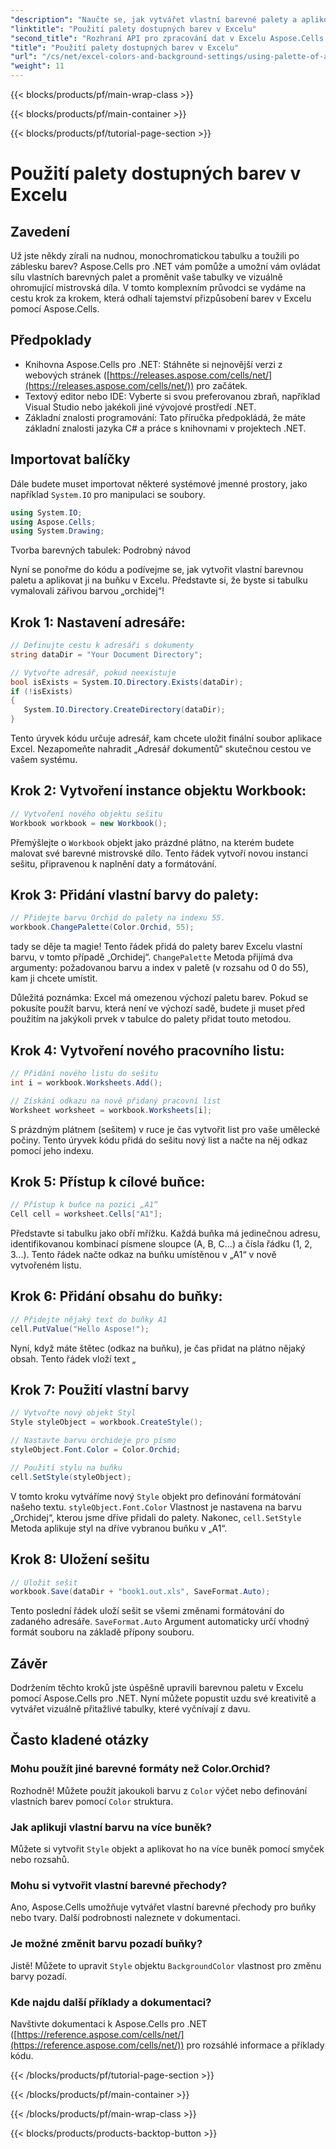 ```yaml
---
"description": "Naučte se, jak vytvářet vlastní barevné palety a aplikovat je na excelovské tabulky pomocí Aspose.Cells pro .NET. Vylepšete vizuální atraktivitu svých dat pomocí zářivých barev a možností formátování."
"linktitle": "Použití palety dostupných barev v Excelu"
"second_title": "Rozhraní API pro zpracování dat v Excelu Aspose.Cells v .NET"
"title": "Použití palety dostupných barev v Excelu"
"url": "/cs/net/excel-colors-and-background-settings/using-palette-of-available-colors/"
"weight": 11
---
```


{{< blocks/products/pf/main-wrap-class >}}

{{< blocks/products/pf/main-container >}}

{{< blocks/products/pf/tutorial-page-section >}}

# Použití palety dostupných barev v Excelu

## Zavedení
Už jste někdy zírali na nudnou, monochromatickou tabulku a toužili po záblesku barev? Aspose.Cells pro .NET vám pomůže a umožní vám ovládat sílu vlastních barevných palet a proměnit vaše tabulky ve vizuálně ohromující mistrovská díla. V tomto komplexním průvodci se vydáme na cestu krok za krokem, která odhalí tajemství přizpůsobení barev v Excelu pomocí Aspose.Cells. 

## Předpoklady

- Knihovna Aspose.Cells pro .NET: Stáhněte si nejnovější verzi z webových stránek ([https://releases.aspose.com/cells/net/](https://releases.aspose.com/cells/net/)) pro začátek. 
- Textový editor nebo IDE: Vyberte si svou preferovanou zbraň, například Visual Studio nebo jakékoli jiné vývojové prostředí .NET. 
- Základní znalosti programování: Tato příručka předpokládá, že máte základní znalosti jazyka C# a práce s knihovnami v projektech .NET.

## Importovat balíčky

Dále budete muset importovat některé systémové jmenné prostory, jako například `System.IO` pro manipulaci se soubory. 

```csharp
using System.IO;
using Aspose.Cells;
using System.Drawing;
```

Tvorba barevných tabulek: Podrobný návod

Nyní se ponořme do kódu a podívejme se, jak vytvořit vlastní barevnou paletu a aplikovat ji na buňku v Excelu. Představte si, že byste si tabulku vymalovali zářivou barvou „orchidej“!

## Krok 1: Nastavení adresáře:

```csharp
// Definujte cestu k adresáři s dokumenty
string dataDir = "Your Document Directory";

// Vytvořte adresář, pokud neexistuje
bool isExists = System.IO.Directory.Exists(dataDir);
if (!isExists)
{
   System.IO.Directory.CreateDirectory(dataDir);
}
```

Tento úryvek kódu určuje adresář, kam chcete uložit finální soubor aplikace Excel. Nezapomeňte nahradit „Adresář dokumentů“ skutečnou cestou ve vašem systému.

## Krok 2: Vytvoření instance objektu Workbook:

```csharp
// Vytvoření nového objektu sešitu
Workbook workbook = new Workbook();
```

Přemýšlejte o `Workbook` objekt jako prázdné plátno, na kterém budete malovat své barevné mistrovské dílo. Tento řádek vytvoří novou instanci sešitu, připravenou k naplnění daty a formátování.

## Krok 3: Přidání vlastní barvy do palety:

```csharp
// Přidejte barvu Orchid do palety na indexu 55.
workbook.ChangePalette(Color.Orchid, 55);
```

tady se děje ta magie! Tento řádek přidá do palety barev Excelu vlastní barvu, v tomto případě „Orchidej“. `ChangePalette` Metoda přijímá dva argumenty: požadovanou barvu a index v paletě (v rozsahu od 0 do 55), kam ji chcete umístit. 

Důležitá poznámka: Excel má omezenou výchozí paletu barev. Pokud se pokusíte použít barvu, která není ve výchozí sadě, budete ji muset před použitím na jakýkoli prvek v tabulce do palety přidat touto metodou.

## Krok 4: Vytvoření nového pracovního listu:

```csharp
// Přidání nového listu do sešitu
int i = workbook.Worksheets.Add();

// Získání odkazu na nově přidaný pracovní list
Worksheet worksheet = workbook.Worksheets[i];
```

S prázdným plátnem (sešitem) v ruce je čas vytvořit list pro vaše umělecké počiny. Tento úryvek kódu přidá do sešitu nový list a načte na něj odkaz pomocí jeho indexu.

## Krok 5: Přístup k cílové buňce:

```csharp
// Přístup k buňce na pozici „A1“
Cell cell = worksheet.Cells["A1"];
```

Představte si tabulku jako obří mřížku. Každá buňka má jedinečnou adresu, identifikovanou kombinací písmene sloupce (A, B, C...) a čísla řádku (1, 2, 3...). Tento řádek načte odkaz na buňku umístěnou v „A1“ v nově vytvořeném listu.

## Krok 6: Přidání obsahu do buňky:

```csharp
// Přidejte nějaký text do buňky A1
cell.PutValue("Hello Aspose!");
```

Nyní, když máte štětec (odkaz na buňku), je čas přidat na plátno nějaký obsah. Tento řádek vloží text „

## Krok 7: Použití vlastní barvy

```csharp
// Vytvořte nový objekt Styl
Style styleObject = workbook.CreateStyle();

// Nastavte barvu orchideje pro písmo
styleObject.Font.Color = Color.Orchid;

// Použití stylu na buňku
cell.SetStyle(styleObject);
```

V tomto kroku vytváříme nový `Style` objekt pro definování formátování našeho textu. `styleObject.Font.Color` Vlastnost je nastavena na barvu „Orchidej“, kterou jsme dříve přidali do palety. Nakonec, `cell.SetStyle` Metoda aplikuje styl na dříve vybranou buňku v „A1“.

## Krok 8: Uložení sešitu

```csharp
// Uložit sešit
workbook.Save(dataDir + "book1.out.xls", SaveFormat.Auto);
```

Tento poslední řádek uloží sešit se všemi změnami formátování do zadaného adresáře. `SaveFormat.Auto` Argument automaticky určí vhodný formát souboru na základě přípony souboru.

## Závěr

Dodržením těchto kroků jste úspěšně upravili barevnou paletu v Excelu pomocí Aspose.Cells pro .NET. Nyní můžete popustit uzdu své kreativitě a vytvářet vizuálně přitažlivé tabulky, které vyčnívají z davu. 

## Často kladené otázky

### Mohu použít jiné barevné formáty než Color.Orchid?
Rozhodně! Můžete použít jakoukoli barvu z `Color` výčet nebo definování vlastních barev pomocí `Color` struktura.

### Jak aplikuji vlastní barvu na více buněk?
Můžete si vytvořit `Style` objekt a aplikovat ho na více buněk pomocí smyček nebo rozsahů.

### Mohu si vytvořit vlastní barevné přechody?
Ano, Aspose.Cells umožňuje vytvářet vlastní barevné přechody pro buňky nebo tvary. Další podrobnosti naleznete v dokumentaci.

### Je možné změnit barvu pozadí buňky?
Jistě! Můžete to upravit `Style` objektu `BackgroundColor` vlastnost pro změnu barvy pozadí.

### Kde najdu další příklady a dokumentaci?
Navštivte dokumentaci k Aspose.Cells pro .NET ([https://reference.aspose.com/cells/net/](https://reference.aspose.com/cells/net/)) pro rozsáhlé informace a příklady kódu.

{{< /blocks/products/pf/tutorial-page-section >}}

{{< /blocks/products/pf/main-container >}}

{{< /blocks/products/pf/main-wrap-class >}}

{{< blocks/products/products-backtop-button >}}